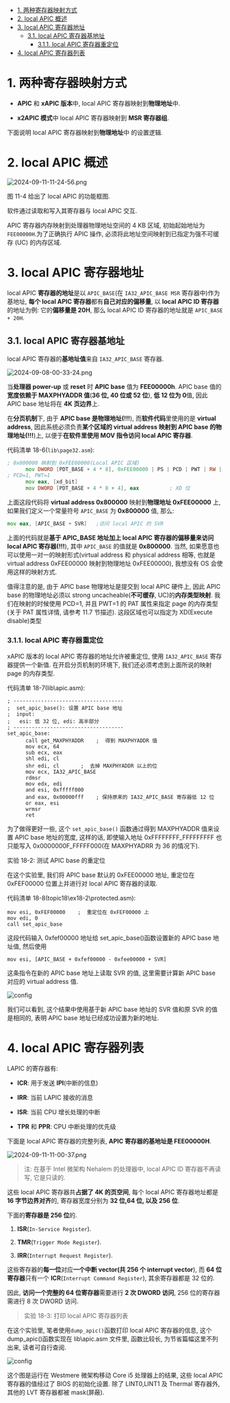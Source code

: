 <!-- @import "[TOC]" {cmd="toc" depthFrom=1 depthTo=6 orderedList=false} -->

<!-- code_chunk_output -->

- [1. 两种寄存器映射方式](#1-两种寄存器映射方式)
- [2. local APIC 概述](#2-local-apic-概述)
- [3. local APIC 寄存器地址](#3-local-apic-寄存器地址)
  - [3.1. local APIC 寄存器基地址](#31-local-apic-寄存器基地址)
    - [3.1.1. local APIC 寄存器重定位](#311-local-apic-寄存器重定位)
- [4. local APIC 寄存器列表](#4-local-apic-寄存器列表)

<!-- /code_chunk_output -->

# 1. 两种寄存器映射方式

* **APIC** 和 **xAPIC 版本**中, local APIC 寄存器映射到**物理地址**中.

* **x2APIC 模式**中 local APIC 寄存器映射到 **MSR 寄存器组**.

下面说明 local APIC 寄存器映射到**物理地址**中 的设置逻辑.

# 2. local APIC 概述

![2024-09-11-11-24-56.png](./images/2024-09-11-11-24-56.png)

图 11-4 给出了 local APIC 的功能框图.

软件通过读取和写入其寄存器与 local APIC 交互.

APIC 寄存器内存映射到处理器物理地址空间的 4 KB 区域, 初始起始地址为 `FEE00000H`.为了正确执行 APIC 操作, 必须将此地址空间映射到已指定为强不可缓存 (UC) 的内存区域.

# 3. local APIC 寄存器地址

local APIC **寄存器的地址**是以 `APIC_BASE`(在 `IA32_APIC_BASE MSR` 寄存器中)作为基地址, **每个 local APIC 寄存器**都有**自己对应的偏移量**, 以 **local APIC ID 寄存器**的地址为例: 它的**偏移量是 20H**, 那么 local APIC ID 寄存器的地址就是 `APIC_BASE + 20H`.

## 3.1. local APIC 寄存器基地址

local APIC 寄存器的**基地址值**来自 `IA32_APIC_BASE` 寄存器.

![2024-09-08-00-33-24.png](./images/2024-09-08-00-33-24.png)

当**处理器 power\-up** 或 **reset** 时 **APIC base** 值为 **FEE00000h**. APIC base 值的**宽度依赖于 MAXPHYADDR 值**(**36 位, 40 位或 52 位**), **低 12 位为 0**值, 因此 APIC base 地址将在 **4K 页边界**上.

在**分页机制**下, 由于 **APIC base 是物理地址(!!!**), 而**软件代码**里使用的是 **virtual address**, 因此系统必须负责**某个区域的 virtual address 映射到 APIC base 的物理地址(!!!**)上, 以便于**在软件里使用 MOV 指令访问 local APIC 寄存器**.

代码清单 18-6(`lib\page32.asm`):

```asm
; 0x800000 映射到 0xFEE00000(Local APIC 区域)
      mov DWORD [PDT_BASE + 4 * 8], 0xFEE00000 | PS | PCD | PWT | RW | P
; PCD=1, PWT=1
      mov eax, [xd_bit]
      mov DWORD [PDT_BASE + 4 * 8 + 4], eax          ; XD 位
```

上面这段代码将 **virtual address 0x800000** 映射到**物理地址 0xFEE00000** 上, 如果我们定义一个常量符号 `APIC_BASE` 为 **0x800000** 值, 那么:

```asm
mov eax, [APIC_BASE + SVR]   ;访问 local APIC 的 SVR
```

上面的代码就是**基于 APIC_BASE 地址加上 local APIC 寄存器的偏移量来访问 local APIC 寄存器(!!!**), 其中 `APIC_BASE` 的值就是 **0x800000**. 当然, 如果愿意也可以使用一对一的映射形式(virtual address 和 physical address 相等, 也就是 virtual address 0xFEE00000 映射到物理地址 0xFEE00000), 我想没有 OS 会使用这样的映射方式.

值得注意的是, 由于 APIC base 物理地址是提交到 local APIC 硬件上, 因此 APIC base 的物理地址必须以 strong uncacheable(**不可缓存**, UC)的**内存类型映射**. 我们在映射的时候使用 PCD=1, 并且 PWT=1 的 PAT 属性来指定 page 的内存类型(关于 PAT 属性详情, 请参考 11.7 节描述). 这段区域也可以指定为 XD(Execute disable)类型

### 3.1.1. local APIC 寄存器重定位

xAPIC 版本的 local APIC 寄存器的地址允许被重定位, 使用 `IA32_APIC_BASE` 寄存器提供一个新值. 在开启分页机制的环境下, 我们还必须考虑到上面所说的映射 page 的内存类型.

代码清单 18-7(lib\apic.asm):

```x86asm
; ------------------------------------
;  set_apic_base(): 设置 APIC base 地址
;  input:
;   esi: 低 32 位, edi: 高半部分
; ------------------------------------
set_apic_base:
      call get_MAXPHYADDR    ;  得到 MAXPHYADDR 值
      mov ecx, 64
      sub ecx, eax
      shl edi, cl
      shr edi, cl       ;  去掉 MAXPHYADDR 以上的位
      mov ecx, IA32_APIC_BASE
      rdmsr
      mov edx, edi
      and esi, 0xfffff000
      and eax, 0x00000fff    ; 保持原来的 IA32_APIC_BASE 寄存器低 12 位
      or eax, esi
      wrmsr
      ret
```

为了做得更好一些, 这个 `set_apic_base()` 函数通过得到 MAXPHYADDR 值来设置 APIC base 地址的宽度, 这样的话, 即使输入地址 0xFFFFFFFF\_FFFFFFFFF 也只能写入 0x0000000F\_FFFFF000(在 MAXPHYADRR 为 36 的情况下).

实验 18-2: 测试 APIC base 的重定位

在这个实验里, 我们将 APIC base 默认的 0xFEE00000 地址, 重定位在 0xFEF00000 位置上并进行对 local APIC 寄存器的读取.

代码清单 18-8(topic18\ex18-2\protected.asm):

```x86asm
mov esi, 0xFEF00000    ;  重定位在 0xFEF00000 上
mov edi, 0
call set_apic_base
```

这段代码输入 0xfef00000 地址给 set\_apic\_base()函数设置新的 APIC base 地址值, 然后使用

```x86asm
mov esi, [APIC_BASE + 0xfef00000 - 0xfee00000 + SVR]
```
这条指令在新的 APIC base 地址上读取 SVR 的值, 这里需要计算新 APIC base 对应的 virtual address 值.

![config](./images/10.png)

我们可以看到, 这个结果中使用基于新 APIC base 地址的 SVR 值和原 SVR 的值是相同的, 表明 APIC base 地址已经成功设置为新的地址.

# 4. local APIC 寄存器列表

LAPIC 的寄存器有:

* **ICR**: 用于发送 **IPI**(中断的信息)

* **IRR**: 当前 LAPIC 接收的消息

* **ISR**: 当前 CPU 增长处理的中断

* **TPR** 和 **PPR**: CPU 中断处理的优先级

下面是 local APIC 寄存器的完整列表, **APIC 寄存器的基地址是 FEE00000H**.

![2024-09-11-11-00-37.png](./images/2024-09-11-11-00-37.png)

> 注: 在基于 Intel 微架构 Nehalem 的处理器中, local APIC ID 寄存器不再读写, 它是只读的.

这些 local APIC 寄存器共**占据了 4K 的页空间**, 每个 local APIC 寄存器地址都是**16 字节边界对齐**的, 寄存器宽度分别为 **32 位,64 位, 以及 256 位**.

下面的**寄存器是 256 位**的.

1) **ISR**(`In-Service Register`).

2) **TMR**(`Trigger Mode Register`).

3) **IRR**(`Interrupt Request Register`).

这些寄存器的**每一位**对应**一个中断 vector(共 256 个 interrupt vector**), 而 **64 位寄存器**只有一个 **ICR**(`Interrupt Command Register`), 其余寄存器都是 32 位的.

因此, **访问一个完整的 64 位寄存器**需要进行 **2 次 DWORD 访问**, 256 位的寄存器需进行 8 次 DWORD 访问.

>实验 18-3: 打印 local APIC 寄存器列表

在这个实验里, 笔者使用`dump_apic()`函数打印 local APIC 寄存器的信息, 这个 dump\_apic()函数实现在 lib\apic.asm 文件里, 函数比较长, 为节省篇幅这里不列出来, 读者可自行查阅.

![config](./images/12.png)

这个图是运行在 Westmere 微架构移动 Core i5 处理器上的结果, 这些 local APIC 寄存器的值经过了 BIOS 的初始化设置. 除了 LINT0,LINT1 及 Thermal 寄存器外, 其他的 LVT 寄存器都被 mask(屏蔽).


